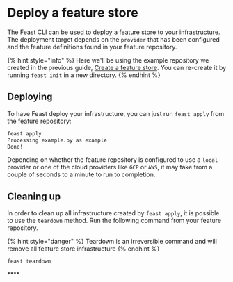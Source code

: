 # Deploy a feature store

The Feast CLI can be used to deploy a feature store to your infrastructure. The deployment target depends on the `provider` that has been configured and the feature definitions found in your feature repository.

{% hint style="info" %}
Here we'll be using the example repository we created in the previous guide, [Create a feature store](create-a-feature-repository.md). You can re-create it by running `feast init` in a new directory.
{% endhint %}

## Deploying

To have Feast deploy your infrastructure, you can just run `feast apply` from the feature repository:

```bash
feast apply
Processing example.py as example
Done!
```

Depending on whether the feature repository is configured to use a `local` provider or one of the cloud providers like `GCP` or `AWS`, it may take from a couple of seconds to a minute to run to completion.

## Cleaning up

In order to clean up all infrastructure created by `feast apply`, it is possible to use the `teardown` method. Run the following command from your feature repository.

{% hint style="danger" %}
Teardown is an irreversible command and will remove all feature store infrastructure
{% endhint %}

```text
feast teardown
```

 

\*\*\*\*





